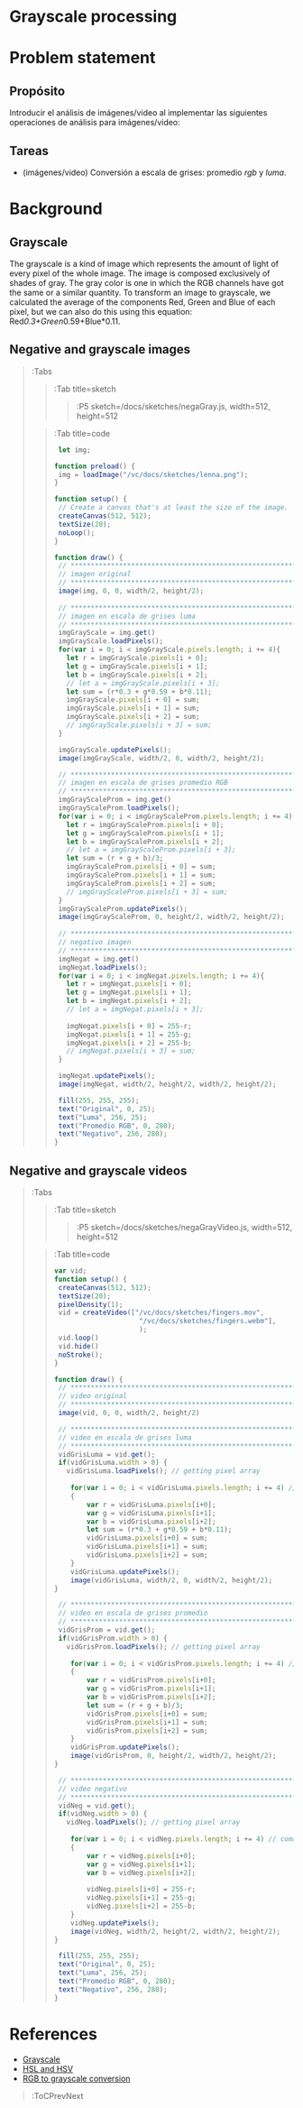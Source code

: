 # Grayscale processing

# Problem statement

## Propósito

Introducir el análisis de imágenes/video al implementar las siguientes operaciones de análisis para imágenes/video:

## Tareas

* (imágenes/video) Conversión a escala de grises: promedio _rgb_ y _luma_.

# Background

## Grayscale

The grayscale is a kind of image which represents the amount of light of every pixel of the whole image. The image is composed exclusively of shades of gray. The gray color is one in which the RGB channels have got the same or a similar quantity. To transform an image to grayscale, we calculated the average of the components Red, Green and Blue of each pixel, but we can also do this using this equation: Red*0.3+Green*0.59+Blue*0.11.

## Negative and grayscale images

> :Tabs
> > :Tab title=sketch
> >
> > > :P5 sketch=/docs/sketches/negaGray.js, width=512, height=512
> 
> > :Tab title=code
> > 
> >```js | negaGray.js
> >  let img;
> >
> >function preload() {
> >  img = loadImage("/vc/docs/sketches/lenna.png");
> >}
> >
> >function setup() {
> >  // Create a canvas that's at least the size of the image.
> >  createCanvas(512, 512);
> >  textSize(20);
> >  noLoop();
> >}
> >
> >function draw() {
> >  // ********************************************************************************
> >  // imagen original
> >  // ********************************************************************************
> >  image(img, 0, 0, width/2, height/2);
> >  
> >  // ********************************************************************************
> >  // imagen en escala de grises luma
> >  // ********************************************************************************
> >  imgGrayScale = img.get()
> >  imgGrayScale.loadPixels();
> >  for(var i = 0; i < imgGrayScale.pixels.length; i += 4){
> >    let r = imgGrayScale.pixels[i + 0];
> >    let g = imgGrayScale.pixels[i + 1];
> >    let b = imgGrayScale.pixels[i + 2];
> >    // let a = imgGrayScale.pixels[i + 3];
> >    let sum = (r*0.3 + g*0.59 + b*0.11);
> >    imgGrayScale.pixels[i + 0] = sum;
> >    imgGrayScale.pixels[i + 1] = sum;
> >    imgGrayScale.pixels[i + 2] = sum;
> >    // imgGrayScale.pixels[i + 3] = sum;
> >  }
> >
> >  imgGrayScale.updatePixels();
> >  image(imgGrayScale, width/2, 0, width/2, height/2);
> >
> >  // ********************************************************************************
> >  // imagen en escala de grises promedio RGB
> >  // ********************************************************************************
> >  imgGrayScaleProm = img.get()
> >  imgGrayScaleProm.loadPixels();
> >  for(var i = 0; i < imgGrayScaleProm.pixels.length; i += 4){
> >    let r = imgGrayScaleProm.pixels[i + 0];
> >    let g = imgGrayScaleProm.pixels[i + 1];
> >    let b = imgGrayScaleProm.pixels[i + 2];
> >    // let a = imgGrayScaleProm.pixels[i + 3];
> >    let sum = (r + g + b)/3;
> >    imgGrayScaleProm.pixels[i + 0] = sum;
> >    imgGrayScaleProm.pixels[i + 1] = sum;
> >    imgGrayScaleProm.pixels[i + 2] = sum;
> >    // imgGrayScaleProm.pixels[i + 3] = sum;
> >  }
> >  imgGrayScaleProm.updatePixels();
> >  image(imgGrayScaleProm, 0, height/2, width/2, height/2);
> >  
> >  // ********************************************************************************
> >  // negativo imagen
> >  // ********************************************************************************
> >  imgNegat = img.get()
> >  imgNegat.loadPixels();
> >  for(var i = 0; i < imgNegat.pixels.length; i += 4){
> >    let r = imgNegat.pixels[i + 0];
> >    let g = imgNegat.pixels[i + 1];
> >    let b = imgNegat.pixels[i + 2];
> >    // let a = imgNegat.pixels[i + 3];
> >    
> >    imgNegat.pixels[i + 0] = 255-r;
> >    imgNegat.pixels[i + 1] = 255-g;
> >    imgNegat.pixels[i + 2] = 255-b;
> >    // imgNegat.pixels[i + 3] = sum;
> >  }
> >
> >  imgNegat.updatePixels();
> >  image(imgNegat, width/2, height/2, width/2, height/2);
> >
> >  fill(255, 255, 255);
> >  text("Original", 0, 25);
> >  text("Luma", 256, 25);
> >  text("Promedio RGB", 0, 280);
> >  text("Negativo", 256, 280);
> >}
> >``` 

## Negative and grayscale videos

> :Tabs
> > :Tab title=sketch
> >
> > > :P5 sketch=/docs/sketches/negaGrayVideo.js, width=512, height=512
> 
> > :Tab title=code
> > 
> >```js | negaGrayVideo.js
> >var vid;
> >function setup() {
> >  createCanvas(512, 512);
> >  textSize(20);
> >  pixelDensity(1);
> >  vid = createVideo(["/vc/docs/sketches/fingers.mov",
> >                      "/vc/docs/sketches/fingers.webm"],
> >                      );
> >  vid.loop()
> >  vid.hide()
> >  noStroke();
> >}
> >
> >function draw() {
> >  // ********************************************************************************
> >  // video original
> >  // ********************************************************************************
> >  image(vid, 0, 0, width/2, height/2)
> >
> >  // ********************************************************************************
> >  // video en escala de grises luma
> >  // ********************************************************************************
> >  vidGrisLuma = vid.get();
> >  if(vidGrisLuma.width > 0) {
> >    vidGrisLuma.loadPixels(); // getting pixel array
> >		
> >		for(var i = 0; i < vidGrisLuma.pixels.length; i += 4) // combination of double for loop mentioned in other tutorials
> >		{	
> >			var r = vidGrisLuma.pixels[i+0];
> >			var g = vidGrisLuma.pixels[i+1];
> >			var b = vidGrisLuma.pixels[i+2];
> >			let sum = (r*0.3 + g*0.59 + b*0.11);
> >			vidGrisLuma.pixels[i+0] = sum;
> >			vidGrisLuma.pixels[i+1] = sum;
> >			vidGrisLuma.pixels[i+2] = sum;
> >		}
> >		vidGrisLuma.updatePixels();
> >		image(vidGrisLuma, width/2, 0, width/2, height/2);
> >	}
> >
> >  // ********************************************************************************
> >  // video en escala de grises promedio
> >  // ********************************************************************************
> >  vidGrisProm = vid.get();
> >  if(vidGrisProm.width > 0) {
> >    vidGrisProm.loadPixels(); // getting pixel array
> >		
> >		for(var i = 0; i < vidGrisProm.pixels.length; i += 4) // combination of double for loop mentioned in other tutorials
> >		{	
> >			var r = vidGrisProm.pixels[i+0];
> >			var g = vidGrisProm.pixels[i+1];
> >			var b = vidGrisProm.pixels[i+2];
> >			let sum = (r + g + b)/3;
> >			vidGrisProm.pixels[i+0] = sum;
> >			vidGrisProm.pixels[i+1] = sum;
> >			vidGrisProm.pixels[i+2] = sum;
> >		}
> >		vidGrisProm.updatePixels();
> >		image(vidGrisProm, 0, height/2, width/2, height/2);
> >	}
> >
> >  // ********************************************************************************
> >  // video negativo
> >  // ********************************************************************************
> >  vidNeg = vid.get();
> >  if(vidNeg.width > 0) {
> >    vidNeg.loadPixels(); // getting pixel array
> >		
> >		for(var i = 0; i < vidNeg.pixels.length; i += 4) // combination of double for loop mentioned in other tutorials
> >		{	
> >			var r = vidNeg.pixels[i+0];
> >			var g = vidNeg.pixels[i+1];
> >			var b = vidNeg.pixels[i+2];
> >			
> >			vidNeg.pixels[i+0] = 255-r;
> >			vidNeg.pixels[i+1] = 255-g;
> >			vidNeg.pixels[i+2] = 255-b;
> >		}
> >		vidNeg.updatePixels();
> >		image(vidNeg, width/2, height/2, width/2, height/2);
> >	}
> >
> >  fill(255, 255, 255);
> >  text("Original", 0, 25);
> >  text("Luma", 256, 25);
> >  text("Promedio RGB", 0, 280);
> >  text("Negativo", 256, 280);
> >}
> >``` 

# References

+ [Grayscale](https://en.wikipedia.org/wiki/Grayscale)
+ [HSL and HSV](https://en.wikipedia.org/wiki/HSL_and_HSV)
+ [RGB to grayscale conversion](https://stackoverflow.com/questions/17615963/standard-rgb-to-grayscale-conversion)

> :ToCPrevNext